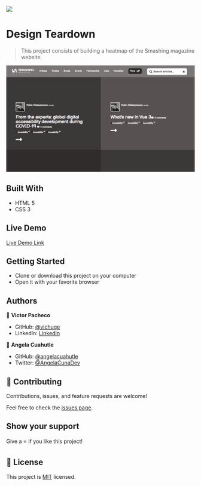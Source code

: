 ![](https://img.shields.io/badge/Microverse-blueviolet)

# Design Teardown

> This project consists of building a heatmap of the Smashing magazine website.

![screenshot](./assets/img/Screenshot.png)

## Built With

- HTML 5
- CSS 3

## Live Demo

[Live Demo Link](https://raw.githack.com/vichuge/5-Design-Teardown/feature/index.html)


## Getting Started

- Clone or download this project on your computer
- Open it with your favorite browser

## Authors

👤 **Victor Pacheco**

- GitHub: [@vichuge](https://github.com/vichuge)
- LinkedIn: [LinkedIn](https://www.linkedin.com/in/victor-pacheco-7946aab2/)

👤 **Angela Cuahutle**

- GitHub: [@angelacuahutle](https://github.com/angelacuahutle)
- Twitter: [@AngelaCunaDev](https://twitter.com/AngelaCunaDev)

## 🤝 Contributing

Contributions, issues, and feature requests are welcome!

Feel free to check the [issues page](https://github.com/vichuge/5-Design-Teardown/issues).

## Show your support

Give a ⭐️ if you like this project!

## 📝 License

This project is [MIT](https://github.com/vichuge/5-Design-Teardown/blob/main/LICENSE) licensed.
